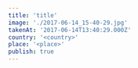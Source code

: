```yaml
---
title: 'title'
image: './2017-06-14_15-40-29.jpg'
takenAt: '2017-06-14T13:40:29.000Z'
country: '<country>'
place: '<place>'
publish: true
---
```

